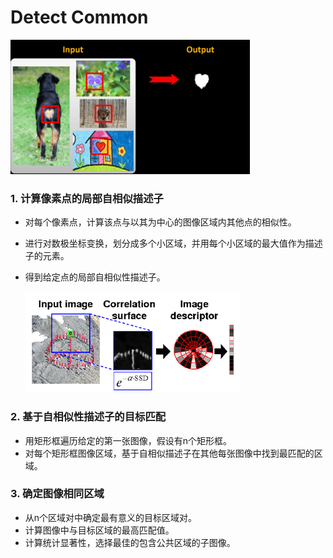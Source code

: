# Detect Common

![1708954685446](image/readme/1708954685446.png)

### 1. 计算像素点的局部自相似描述子

- 对每个像素点，计算该点与以其为中心的图像区域内其他点的相似性。
- 进行对数极坐标变换，划分成多个小区域，并用每个小区域的最大值作为描述子的元素。
- 得到给定点的局部自相似性描述子。

  ![1708954720147](image/readme/1708954720147.png)

### 2. 基于自相似性描述子的目标匹配

- 用矩形框遍历给定的第一张图像，假设有n个矩形框。
- 对每个矩形框图像区域，基于自相似描述子在其他每张图像中找到最匹配的区域。

### 3. 确定图像相同区域

- 从n个区域对中确定最有意义的目标区域对。
- 计算图像中与目标区域的最高匹配值。
- 计算统计显著性，选择最佳的包含公共区域的子图像。
